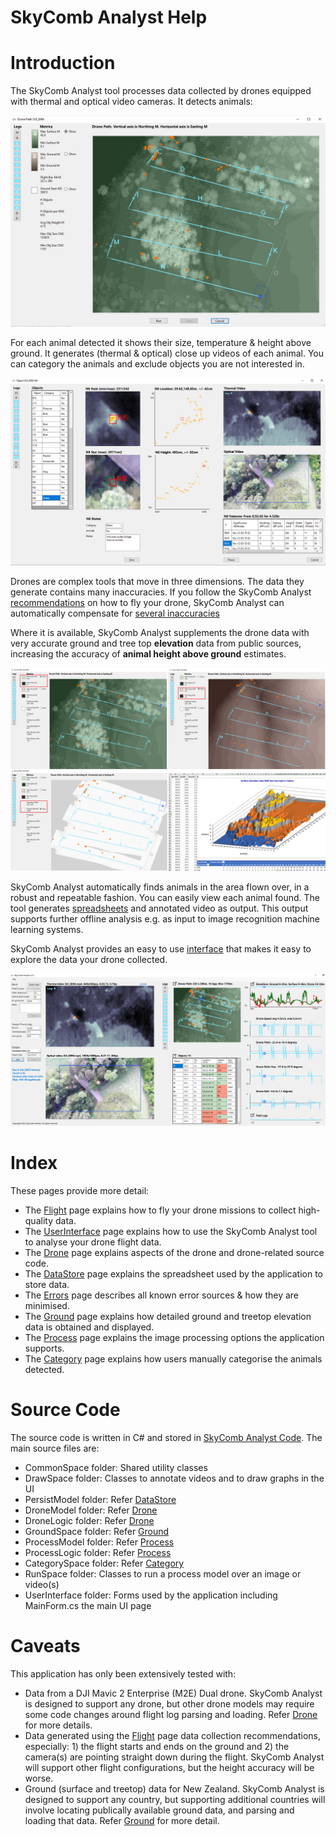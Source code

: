 # SkyComb Analyst Help

# Introduction
The SkyComb Analyst tool processes data collected by drones equipped with thermal and optical video cameras. It detects animals:

![FlightPathForm](./Static/DroneFlightPathForm.png?raw=true "Flight Path Form")

For each animal detected it shows their size, temperature & height above ground. 
It generates (thermal & optical) close up videos of each animal.
You can category the animals and exclude objects you are not interested in.

![Object Explorer](./Static/ObjectExplorer.png?raw=true "Object Explorer")

Drones are complex tools that move in three dimensions. The data they generate contains many inaccuracies. If you follow the SkyComb Analyst [recommendations](./Flight.md) on how to fly your drone, SkyComb Analyst can automatically compensate for [several inaccuracies](./Errors.md)

Where it is available, SkyComb Analyst supplements the drone data with very accurate ground and tree top **elevation** data from public sources, increasing the accuracy of **animal height above ground** estimates.

![DEM & DSM Elevations](./Static/Overview2.png?raw=true "DEM & DSM Elevations")

SkyComb Analyst automatically finds animals in the area flown over, in a robust and repeatable fashion. You can easily view each animal found. The tool generates [spreadsheets](./DataStore.md) and annotated video as output. This output supports further offline analysis e.g. as input to image recognition machine learning systems.

SkyComb Analyst provides an easy to use [interface](./UserInterface.md) that makes it easy to explore the data your drone collected.

![User Interface](./Static/UIExample.png?raw=true "User Interface")


# Index
These pages provide more detail:
- The [Flight](./Flight.md) page explains how to fly your drone missions to collect high-quality data.
- The [UserInterface](./UserInterface.md) page explains how to use the SkyComb Analyst tool to analyse your drone flight data. 
- The [Drone](./Drone.md) page explains aspects of the drone and drone-related source code.
- The [DataStore](./DataStore.md) page explains the spreadsheet used by the application to store data.
- The [Errors](./Errors.md) page describes all known error sources & how they are minimised. 
- The [Ground](./Ground.md) page explains how detailed ground and treetop elevation data is obtained and displayed.
- The [Process](./Process.md) page explains the image processing options the application supports.
- The [Category](./Category.md) page explains how users manually categorise the animals detected.


# Source Code
The source code is written in C# and stored in [SkyComb Analyst Code](https://github.com/PhilipQuirke/SkyCombAnalyst/). 
The main source files are:
- CommonSpace folder: Shared utility classes
- DrawSpace folder: Classes to annotate videos and to draw graphs in the UI
- PersistModel folder: Refer [DataStore](./DataStore.md)
- DroneModel folder: Refer [Drone](./Drone.md)
- DroneLogic folder: Refer [Drone](./Drone.md)
- GroundSpace folder: Refer [Ground](./Ground.md)
- ProcessModel folder: Refer [Process](./Process.md) 
- ProcessLogic folder: Refer [Process](./Process.md) 
- CategorySpace folder: Refer [Category](./Category.md) 
- RunSpace folder: Classes to run a process model over an image or video(s)
- UserInterface folder: Forms used by the application including MainForm.cs the main UI page

# Caveats
This application has only been extensively tested with:
- Data from a DJI Mavic 2 Enterprise (M2E) Dual drone. SkyComb Analyst is designed to support any drone, but other drone models may require some code changes around flight log parsing and loading. Refer [Drone](./Drone.md) for more details.
- Data generated using the [Flight](./Flight.md) page data collection recommendations, especially: 1) the flight starts and ends on the ground and 2) the camera(s) are pointing straight down during the flight. SkyComb Analyst will support other flight configurations, but the height accuracy will be worse.  
- Ground (surface and treetop) data for New Zealand. SkyComb Analyst is designed to support any country, but supporting additional countries will involve locating publically available ground data, and parsing and loading that data. Refer [Ground](./Ground.md) for more detail.
